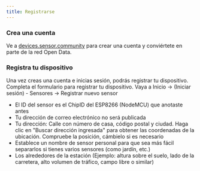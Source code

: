 ```yaml
---
title: Registrarse
---
```


### Crea una cuenta 
Ve a [devices.sensor.community](https://devices-test.sensor.community/register) para crear una cuenta y conviértete en parte de la red Open Data.

### Registra tu dispositivo 
Una vez creas una cuenta e inicias sesión, podrás registrar tu dispositivo. Completa el formulario para registrar tu dispositivo. Vaya a Inicio -> (Iniciar sesión) - Sensores -> Registrar nuevo sensor

* El ID del sensor es el ChipID del ESP8266 (NodeMCU) que anotaste antes
* Tu dirección de correo electrónico no será publicada
* Tu dirección: Calle con número de casa, código postal y ciudad. Haga clic en "Buscar dirección ingresada" para obtener las coordenadas de la ubicación. Compruebe la posición, cámbielo si es necesario
* Establece un nombre de sensor personal para que sea más fácil separarlos si tienes varios sensores (como jardín, etc.)
* Los alrededores de la estación (Ejemplo: altura sobre el suelo, lado de la carretera, alto volumen de tráfico, campo libre o similar)

